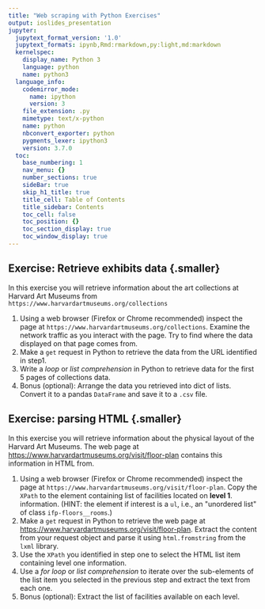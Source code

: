 ```yaml
---
title: "Web scraping with Python Exercises"
output: ioslides_presentation
jupyter:
  jupytext_format_version: '1.0'
  jupytext_formats: ipynb,Rmd:rmarkdown,py:light,md:markdown
  kernelspec:
    display_name: Python 3
    language: python
    name: python3
  language_info:
    codemirror_mode:
      name: ipython
      version: 3
    file_extension: .py
    mimetype: text/x-python
    name: python
    nbconvert_exporter: python
    pygments_lexer: ipython3
    version: 3.7.0
  toc:
    base_numbering: 1
    nav_menu: {}
    number_sections: true
    sideBar: true
    skip_h1_title: true
    title_cell: Table of Contents
    title_sidebar: Contents
    toc_cell: false
    toc_position: {}
    toc_section_display: true
    toc_window_display: true
---
```


## Exercise: Retrieve exhibits data {.smaller}
In this exercise you will retrieve information about the art
collections at Harvard Art Museums from
`https://www.harvardartmuseums.org/collections`

1. Using a web browser (Firefox or Chrome recommended) inspect the
   page at `https://www.harvardartmuseums.org/collections`. Examine
   the network traffic as you interact with the page. Try to find
   where the data displayed on that page comes from.
2. Make a `get` request in Python to retrieve the data from the URL
   identified in step1.
3. Write a *loop* or *list comprehension* in Python to retrieve data
   for the first 5 pages of collections data.
4. Bonus (optional): Arrange the data you retrieved into dict of
   lists. Convert it to a pandas `DataFrame` and save it to a `.csv`
   file.


## Exercise: parsing HTML {.smaller}
In this exercise you will retrieve information about the physical
layout of the Harvard Art Museums. The web page at
<https://www.harvardartmuseums.org/visit/floor-plan> contains this
information in HTML from.

1. Using a web browser (Firefox or Chrome recommended) inspect the
   page at `https://www.harvardartmuseums.org/visit/floor-plan`. Copy
   the `XPath` to the element containing list of facilities located on
   **level 1**. information. (HINT: the element if interest is a `ul`,
   i.e., an "unordered list" of class `ifp-floors__rooms`.)
2. Make a `get` request in Python to retrieve the web page at
   <https://www.harvardartmuseums.org/visit/floor-plan>. Extract the
   content from your request object and parse it using `html.fromstring`
   from the `lxml` library.
3. Use the `XPath` you identified in step one to select the HTML list item
   containing level one information.
4. Use a *for loop* or *list comprehension* to iterate over the
   sub-elements of the list item you selected in the previous step and
   extract the text from each one.   
5. Bonus (optional): Extract the list of facilities available on each level.
